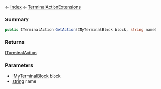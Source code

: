 ← [Index](Api-Index) ← [TerminalActionExtensions](Sandbox.Game.Gui.TerminalActionExtensions)

### Summary

```csharp
public ITerminalAction GetAction(IMyTerminalBlock block, string name)
```

### Returns

[ITerminalAction](Sandbox.ModAPI.Interfaces.ITerminalAction)

### Parameters

* [IMyTerminalBlock](Sandbox.ModAPI.Ingame.IMyTerminalBlock) block
* [string](System.String) name

